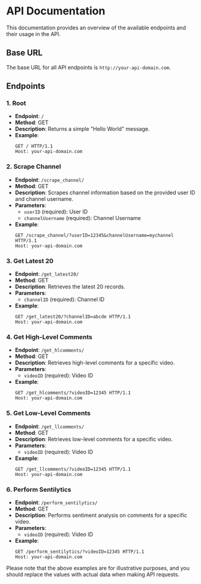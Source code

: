 # API Documentation

This documentation provides an overview of the available endpoints and their usage in the API.

## Base URL

The base URL for all API endpoints is `http://your-api-domain.com`.

## Endpoints

### 1. Root

- **Endpoint**: `/`
- **Method**: GET
- **Description**: Returns a simple "Hello World" message.
- **Example**:
    ```
    GET / HTTP/1.1
    Host: your-api-domain.com
    ```

### 2. Scrape Channel

- **Endpoint**: `/scrape_channel/`
- **Method**: GET
- **Description**: Scrapes channel information based on the provided user ID and channel username.
- **Parameters**:
    - `userID` (required): User ID
    - `channelUsername` (required): Channel Username
- **Example**:
    ```
    GET /scrape_channel/?userID=12345&channelUsername=mychannel HTTP/1.1
    Host: your-api-domain.com
    ```

### 3. Get Latest 20

- **Endpoint**: `/get_latest20/`
- **Method**: GET
- **Description**: Retrieves the latest 20 records.
- **Parameters**:
    - `channelID` (required): Channel ID
- **Example**:
    ```
    GET /get_latest20/?channelID=abcde HTTP/1.1
    Host: your-api-domain.com
    ```

### 4. Get High-Level Comments

- **Endpoint**: `/get_hlcomments/`
- **Method**: GET
- **Description**: Retrieves high-level comments for a specific video.
- **Parameters**:
    - `videoID` (required): Video ID
- **Example**:
    ```
    GET /get_hlcomments/?videoID=12345 HTTP/1.1
    Host: your-api-domain.com
    ```

### 5. Get Low-Level Comments

- **Endpoint**: `/get_llcomments/`
- **Method**: GET
- **Description**: Retrieves low-level comments for a specific video.
- **Parameters**:
    - `videoID` (required): Video ID
- **Example**:
    ```
    GET /get_llcomments/?videoID=12345 HTTP/1.1
    Host: your-api-domain.com
    ```

### 6. Perform Sentilytics

- **Endpoint**: `/perform_sentilytics/`
- **Method**: GET
- **Description**: Performs sentiment analysis on comments for a specific video.
- **Parameters**:
    - `videoID` (required): Video ID
- **Example**:
    ```
    GET /perform_sentilytics/?videoID=12345 HTTP/1.1
    Host: your-api-domain.com
    ```

Please note that the above examples are for illustrative purposes, and you should replace the values with actual data when making API requests.


